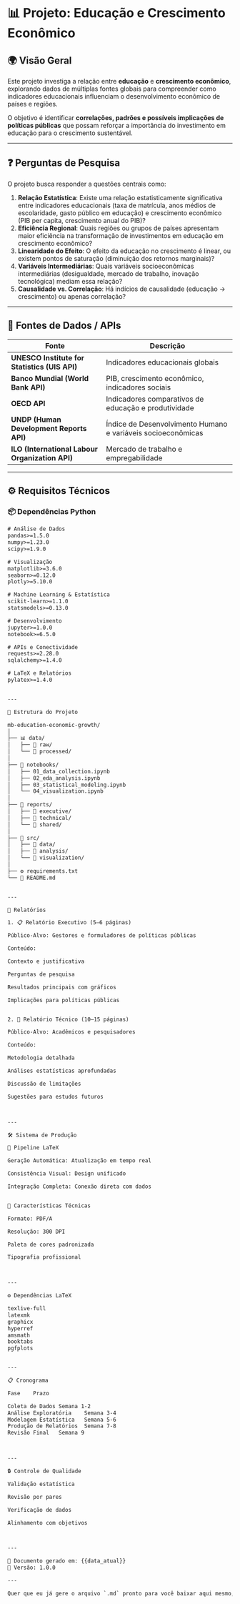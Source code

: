 # 📊 Projeto: Educação e Crescimento Econômico

## 🌍 Visão Geral
Este projeto investiga a relação entre **educação** e **crescimento econômico**, explorando dados de múltiplas fontes globais para compreender como indicadores educacionais influenciam o desenvolvimento econômico de países e regiões.

O objetivo é identificar **correlações, padrões e possíveis implicações de políticas públicas** que possam reforçar a importância do investimento em educação para o crescimento sustentável.

---

## ❓ Perguntas de Pesquisa
O projeto busca responder a questões centrais como:

1. **Relação Estatística**: Existe uma relação estatisticamente significativa entre indicadores educacionais (taxa de matrícula, anos médios de escolaridade, gasto público em educação) e crescimento econômico (PIB per capita, crescimento anual do PIB)?
2. **Eficiência Regional**: Quais regiões ou grupos de países apresentam maior eficiência na transformação de investimentos em educação em crescimento econômico?
3. **Linearidade do Efeito**: O efeito da educação no crescimento é linear, ou existem pontos de saturação (diminuição dos retornos marginais)?
4. **Variáveis Intermediárias**: Quais variáveis socioeconômicas intermediárias (desigualdade, mercado de trabalho, inovação tecnológica) mediam essa relação?
5. **Causalidade vs. Correlação**: Há indícios de causalidade (educação → crescimento) ou apenas correlação?

---

## 🔗 Fontes de Dados / APIs

| Fonte | Descrição |
|-------|-----------|
| **UNESCO Institute for Statistics (UIS API)** | Indicadores educacionais globais |
| **Banco Mundial (World Bank API)** | PIB, crescimento econômico, indicadores sociais |
| **OECD API** | Indicadores comparativos de educação e produtividade |
| **UNDP (Human Development Reports API)** | Índice de Desenvolvimento Humano e variáveis socioeconômicas |
| **ILO (International Labour Organization API)** | Mercado de trabalho e empregabilidade |

---

## ⚙️ Requisitos Técnicos

### 📦 Dependências Python
```txt
# Análise de Dados
pandas>=1.5.0
numpy>=1.23.0
scipy>=1.9.0

# Visualização
matplotlib>=3.6.0
seaborn>=0.12.0
plotly>=5.10.0

# Machine Learning & Estatística
scikit-learn>=1.1.0
statsmodels>=0.13.0

# Desenvolvimento
jupyter>=1.0.0
notebook>=6.5.0

# APIs e Conectividade
requests>=2.28.0
sqlalchemy>=1.4.0

# LaTeX e Relatórios
pylatex>=1.4.0


---

📂 Estrutura do Projeto

mb-education-economic-growth/
│
├── 📊 data/
│   ├── 📁 raw/
│   └── 📁 processed/
│
├── 📓 notebooks/
│   ├── 01_data_collection.ipynb
│   ├── 02_eda_analysis.ipynb
│   ├── 03_statistical_modeling.ipynb
│   └── 04_visualization.ipynb
│
├── 📝 reports/
│   ├── 📁 executive/
│   ├── 📁 technical/
│   └── 📁 shared/
│
├── 📁 src/
│   ├── 📁 data/
│   ├── 📁 analysis/
│   └── 📁 visualization/
│
├── ⚙️ requirements.txt
└── 📄 README.md


---

📄 Relatórios

1. 📋 Relatório Executivo (5–6 páginas)

Público-Alvo: Gestores e formuladores de políticas públicas

Conteúdo:

Contexto e justificativa

Perguntas de pesquisa

Resultados principais com gráficos

Implicações para políticas públicas


2. 🔧 Relatório Técnico (10–15 páginas)

Público-Alvo: Acadêmicos e pesquisadores

Conteúdo:

Metodologia detalhada

Análises estatísticas aprofundadas

Discussão de limitações

Sugestões para estudos futuros



---

🛠️ Sistema de Produção

📝 Pipeline LaTeX

Geração Automática: Atualização em tempo real

Consistência Visual: Design unificado

Integração Completa: Conexão direta com dados


🎨 Características Técnicas

Formato: PDF/A

Resolução: 300 DPI

Paleta de cores padronizada

Tipografia profissional



---

⚙️ Dependências LaTeX

texlive-full
latexmk
graphicx
hyperref
amsmath
booktabs
pgfplots


---

📋 Cronograma

Fase	Prazo

Coleta de Dados	Semana 1-2
Análise Exploratória	Semana 3-4
Modelagem Estatística	Semana 5-6
Produção de Relatórios	Semana 7-8
Revisão Final	Semana 9



---

🔒 Controle de Qualidade

Validação estatística

Revisão por pares

Verificação de dados

Alinhamento com objetivos



---

📌 Documento gerado em: {{data_atual}}
📌 Versão: 1.0.0

---

Quer que eu já gere o arquivo `.md` pronto para você baixar aqui mesmo, ou prefere só copiar e colar no seu editor?

